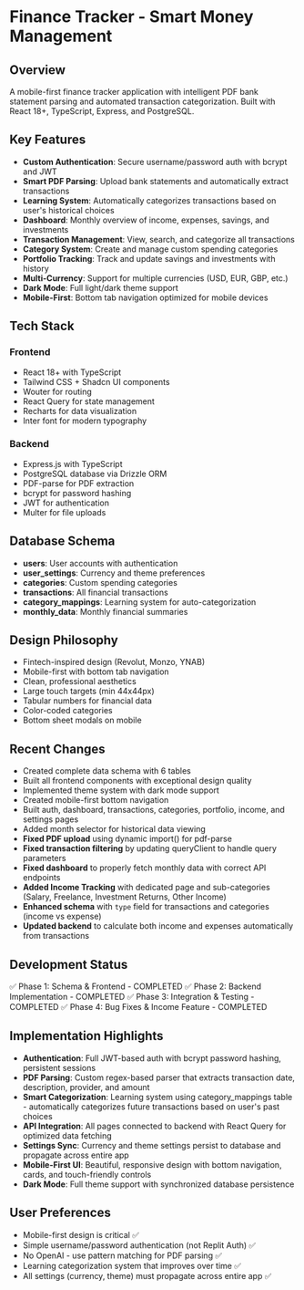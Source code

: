 # Finance Tracker - Smart Money Management

## Overview
A mobile-first finance tracker application with intelligent PDF bank statement parsing and automated transaction categorization. Built with React 18+, TypeScript, Express, and PostgreSQL.

## Key Features
- **Custom Authentication**: Secure username/password auth with bcrypt and JWT
- **Smart PDF Parsing**: Upload bank statements and automatically extract transactions
- **Learning System**: Automatically categorizes transactions based on user's historical choices
- **Dashboard**: Monthly overview of income, expenses, savings, and investments
- **Transaction Management**: View, search, and categorize all transactions
- **Category System**: Create and manage custom spending categories
- **Portfolio Tracking**: Track and update savings and investments with history
- **Multi-Currency**: Support for multiple currencies (USD, EUR, GBP, etc.)
- **Dark Mode**: Full light/dark theme support
- **Mobile-First**: Bottom tab navigation optimized for mobile devices

## Tech Stack

### Frontend
- React 18+ with TypeScript
- Tailwind CSS + Shadcn UI components
- Wouter for routing
- React Query for state management
- Recharts for data visualization
- Inter font for modern typography

### Backend
- Express.js with TypeScript
- PostgreSQL database via Drizzle ORM
- PDF-parse for PDF extraction
- bcrypt for password hashing
- JWT for authentication
- Multer for file uploads

## Database Schema
- **users**: User accounts with authentication
- **user_settings**: Currency and theme preferences
- **categories**: Custom spending categories
- **transactions**: All financial transactions
- **category_mappings**: Learning system for auto-categorization
- **monthly_data**: Monthly financial summaries

## Design Philosophy
- Fintech-inspired design (Revolut, Monzo, YNAB)
- Mobile-first with bottom tab navigation
- Clean, professional aesthetics
- Large touch targets (min 44x44px)
- Tabular numbers for financial data
- Color-coded categories
- Bottom sheet modals on mobile

## Recent Changes
- Created complete data schema with 6 tables
- Built all frontend components with exceptional design quality
- Implemented theme system with dark mode support
- Created mobile-first bottom navigation
- Built auth, dashboard, transactions, categories, portfolio, income, and settings pages
- Added month selector for historical data viewing
- **Fixed PDF upload** using dynamic import() for pdf-parse
- **Fixed transaction filtering** by updating queryClient to handle query parameters
- **Fixed dashboard** to properly fetch monthly data with correct API endpoints
- **Added Income Tracking** with dedicated page and sub-categories (Salary, Freelance, Investment Returns, Other Income)
- **Enhanced schema** with `type` field for transactions and categories (income vs expense)
- **Updated backend** to calculate both income and expenses automatically from transactions

## Development Status
✅ Phase 1: Schema & Frontend - COMPLETED
✅ Phase 2: Backend Implementation - COMPLETED
✅ Phase 3: Integration & Testing - COMPLETED
✅ Phase 4: Bug Fixes & Income Feature - COMPLETED

## Implementation Highlights
- **Authentication**: Full JWT-based auth with bcrypt password hashing, persistent sessions
- **PDF Parsing**: Custom regex-based parser that extracts transaction date, description, provider, and amount
- **Smart Categorization**: Learning system using category_mappings table - automatically categorizes future transactions based on user's past choices
- **API Integration**: All pages connected to backend with React Query for optimized data fetching
- **Settings Sync**: Currency and theme settings persist to database and propagate across entire app
- **Mobile-First UI**: Beautiful, responsive design with bottom navigation, cards, and touch-friendly controls
- **Dark Mode**: Full theme support with synchronized database persistence

## User Preferences
- Mobile-first design is critical ✅
- Simple username/password authentication (not Replit Auth) ✅
- No OpenAI - use pattern matching for PDF parsing ✅
- Learning categorization system that improves over time ✅
- All settings (currency, theme) must propagate across entire app ✅
